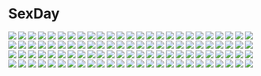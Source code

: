# SexDay
![](https://konachan.com/jpeg/625faf8ef185f16a2b36fbe40892c513/Konachan.com%20-%20177595%20blue_hair%20bow%20dress%20drink%20fang%20group%20hat%20horns%20long_hair%20maid%20makuwauri%20miko%20sake%20sleeping%20torii%20touhou%20tree%20umbrella%20vampire%20wings%20witch%20wristwear.jpg)
![](https://konachan.com/jpeg/e674369787bf3f326cd0949ab0217362/Konachan.com%20-%20273725%20anus%20barefoot%20blush%20breasts%20game_cg%20gray_hair%20kopianget%20navel%20nipples%20nude%20panties%20pussy%20short_hair%20stockings%20thighhighs%20uncensored%20underwear.jpg)
![](https://konachan.com/jpeg/16847901a4c8bedec86f5c2c43a1b187/Konachan.com%20-%20113638%20all_male%20fairy_tail%20male%20natsu_dragneel%20pink_hair%20red_eyes%20scarf%20short_hair%20tattoo.jpg)
![](https://konachan.com/image/73c907724192b7fdc56f3e8f21a862fb/Konachan.com%20-%2062403%20all_male%20anthropomorphism%20axis_powers_hetalia%20dragon%20kitsuta%20male%20tears%20united_kingdom_%28hetalia%29.jpg)
![](https://konachan.com/image/65b59bfd9d0a84fef7db55577f90f4fc/Konachan.com%20-%20128882%20aqua_eyes%20aqua_hair%20car%20crazypen%20drink%20hatsune_miku%20long_hair%20rainbow%20skirt%20takoluka%20thighhighs%20twintails%20vocaloid.jpg)
![](https://konachan.com/jpeg/606d068cda168176a291d72889fd414f/Konachan.com%20-%20238606%20ass%20bakemonogatari%20black_eyes%20black_hair%20blush%20bra%20hanekawa_tsubasa%20itachou%20monogatari_%28series%29%20panties%20short_hair%20underwear%20waifu2x.jpg)
![](https://konachan.com/jpeg/50aaa01a5d9623ed519767fc010c0196/Konachan.com%20-%20259283%20blush%20breasts%20brown_hair%20fingering%20game_cg%20koku%20long_hair%20male%20navel%20nipples%20open_shirt%20panties%20pussy%20pussy_juice%20red_eyes%20uncensored%20underwear.jpg)
![](https://konachan.com/jpeg/02582aae1c4e2aa76d67cc62329c0001/Konachan.com%20-%20288307%20ass%20breasts%20cleavage%20love_live%21_school_idol_project%20masturbation%20minami_kotori%20panda_copt%20phone%20signed.jpg)
![](https://konachan.com/jpeg/de3fef71dc06922c15593eeeabd8f0ee/Konachan.com%20-%20200969%20cherry_blossoms%20dress%20flowers%20hat%20pink_eyes%20pink_hair%20saigyouji_yuyuko%20touhou%20tree%20uu_uu_zan.jpg)
![](https://konachan.com/image/207b85547f2848dadb0556403896868f/Konachan.com%20-%20195640%20blue_eyes%20breasts%20eu03%20headphones%20long_hair%20megurine_luka%20petals%20pink_hair%20vocaloid.jpg)
![](https://konachan.com/image/771fddcdafa285d45aa5e0251832592b/Konachan.com%20-%2065294%20hatsune_miku%20space%20twintails%20vocaloid.jpg)
![](https://konachan.com/jpeg/8739a84abc65c529e1f6a6491ec86a7e/Konachan.com%20-%20142741%20black_eyes%20black_hair%20hakurei_reimu%20japanese_clothes%20long_hair%20miko%20touhou%20water%20weee_%28raemz%29.jpg)
![](https://konachan.com/jpeg/b2ffe994d71b66e5522f8f25e34fdc6b/Konachan.com%20-%20168546%20black_hair%20bow%20cinematograph%20eyepatch%20game_cg%20gun%20long_hair%20miyasu_sanae%20nachi_yuuji%20oosaki_shinya%20red_eyes%20short_hair%20weapon%20white_hair%20yellow_eyes.jpg)
![](https://konachan.com/image/ea2a033abf11fbf4b8cfcf72ad8ba3df/Konachan.com%20-%20161612%20green_eyes%20hatsune_miku%20kokoroa%20skirt%20tie%20uniform%20vocaloid%20white.jpg)
![](https://konachan.com/image/18f5486f54220273ac8b8a1686ffc48f/Konachan.com%20-%20203928%20barefoot%20bed%20blush%20bra%20breasts%20candy%20cleavage%20green_eyes%20kuon_ayano%20lollipop%20long_hair%20nopan%20open_shirt%20panties%20panty_pull%20toranosuke%20underwear.jpg)
![](https://konachan.com/jpeg/5500ae1d6503c8a2e229c84a4bdf7d4c/Konachan.com%20-%20307576%202girls%20black_hair%20blush%20brown_eyes%20crying%20flowers%20hiten_goane_ryu%20original%20purple_hair%20rain%20school_uniform%20skirt%20umbrella%20water%20wet.jpg)
![](https://konachan.com/image/35c22caf87eb4c5835c8f12c14013a50/Konachan.com%20-%2020874%20ana_coppola%20animal%20ferret%20grass%20group%20ichigo_mashimaro%20itou_chika%20john%20loli%20matsuoka_miu%20sakuragi_matsuri.jpg)
![](https://konachan.com/jpeg/ec23530424536f3b10b29afd3fbcebf6/Konachan.com%20-%20145579%20brown_hair%20game_cg%20ishii_hisao%20tagme_%28character%29%20tokyo_babel.jpg)
![](https://konachan.com/image/d7293748f3d370dfe80a75f75119fd59/Konachan.com%20-%20116987%20blue_hair%20hatsune_miku%20long_hair%20space%20vocaloid%20yuuki_kira.jpg)
![](https://konachan.com/image/3fe3d2e55bc7bb27d0fbceaa4dd7e938/Konachan.com%20-%2012417%20tagme.jpg)
![](https://konachan.com/jpeg/aad0a0ddeb161d992c78e261e79f1d93/Konachan.com%20-%20194132%20bed%20black_hair%20blue_eyes%20blush%20breast_hold%20breasts%20game_cg%20himekami_akane%20long_hair%20navel%20nipples%20open_shirt%20peassoft%20pussy%20thighhighs%20uncensored.jpg)
![](https://konachan.com/image/1ac176b83e87fcb0ccecc9b547de37a7/Konachan.com%20-%20135365%20akira%20ayanami_rei%20crossover%20diebuster%20flcl%20haruhara_haruko%20katsuragi_misato%20lal%27c_mellk_mal%20motorcycle%20nono%20samejima_mamimi%20soryu_asuka_langley.jpg)
![](https://konachan.com/jpeg/3db73a2800c03d26f7c19bb127bdf9a7/Konachan.com%20-%20200486%20anthropomorphism%20ass%20breasts%20brown_hair%20garter_belt%20gloves%20hat%20hayakawa_akari%20panties%20red_eyes%20signed%20stockings%20takao_%28kancolle%29%20underwear.jpg)
![](https://konachan.com/image/1290920589245583d562b5a6648f2672/Konachan.com%20-%20125885%20hat%20hinanawi_tenshi%20takemori_shintarou%20touhou%20tree.jpg)
![](https://konachan.com/jpeg/de9fa18c400f222a65cfb9ac92b761e2/Konachan.com%20-%2085790%20animal_ears%20catgirl%20chen%20chibi%20foxgirl%20gradient%20hat%20multiple_tails%20reku%20short_hair%20tail%20touhou%20yakumo_ran.jpg)
![](https://konachan.com/image/aaff4b4500b6a756be738fe9f27174e5/Konachan.com%20-%20174212%20akemi_homura%20black_hair%20blue_eyes%20blush%20braids%20glasses%20mahou_shoujo_madoka_magica%20pantyhose%20sie-sie.jpg)
![](https://konachan.com/image/aa7af288269b86b8a6f105b2def6152d/Konachan.com%20-%20302505%20hatsune_miku%20lengchan_%28fu626878068%29%20long_hair%20pink_hair%20sakura_miku%20tie%20twintails%20vocaloid.jpg)
![](https://konachan.com/jpeg/b10e7dedd345c296c42c82e4e6578415/Konachan.com%20-%20271164%20aliasing%20barefoot%20blonde_hair%20braids%20breasts%20cleavage%20drink%20erect_nipples%20green_eyes%20kimono%20kizuchi_r%20no_bra%20sake%20short_hair%20signed%20white.jpg)
![](https://konachan.com/image/2ef37ecc3f231ccf33564d7009b0a2fe/Konachan.com%20-%20123045%20cecilia_alcott%20charlotte_dunois%20christmas%20infinite_stratos%20nyantype%20scan.jpg)
![](https://konachan.com/image/11333b71e61cd97504e7e355aecb8b5f/Konachan.com%20-%20197406%20barefoot%20bikini%20blush%20breasts%20brown_hair%20cleavage%20drink%20food%20fruit%20katou_megumi%20navel%20pasdar%20popsicle%20short_hair%20swimsuit%20watermelon.jpg)
![](https://konachan.com/jpeg/a39eee4e298f64c8f1319fd0ca8cc21d/Konachan.com%20-%20204517%20aqua_eyes%20ass%20blush%20bra%20breasts%20cameltoe%20long_hair%20nipples%20open_shirt%20original%20panties%20red_hair%20santa_matsuri%20skirt%20underwear.jpg)
![](https://konachan.com/jpeg/6d8cf411fcd6d0830ea92684da8eebfd/Konachan.com%20-%20167135%202girls%20asanagi%20black_hair%20blush%20brown_eyes%20food%20gloves%20green_eyes%20headband%20kiss%20long_hair%20short_hair%20skirt%20thighhighs%20twintails%20white_hair%20yuri.jpg)
![](https://konachan.com/jpeg/622347b75278a2013001c73abd8bb41f/Konachan.com%20-%20136002%20black_hair%20boku_wa_tomodachi_ga_sukunai%20breasts%20mikazuki_yozora%20nipples%20open_shirt%20short_hair%20third-party_edit.jpg)
![](https://konachan.com/image/7e0c04732dabf7760bd5cb0be43425e1/Konachan.com%20-%2017437%20henrietta_de_tristain%20louise_fran%C3%A7oise_le_blanc_de_la_valli%C3%A8re%20zero_no_tsukaima.jpg)
![](https://konachan.com/image/81cb2dddbc5f21a260bdd0550ceb255a/Konachan.com%20-%2036841%20animal%20brown_hair%20kurihashi_minami%20mibu_natsuki%20purple_eyes%20short_hair%20tetsudou_musume%20tomytec%20uniform%20wink.jpg)
![](https://konachan.com/jpeg/e3c4b98fe660d0ca7ba986e6f43a5649/Konachan.com%20-%20190877%20aragaki_ayase%20black_hair%20blue_eyes%20blush%20kotobamaru%20long_hair%20no_bra%20pussy%20third-party_edit%20uncensored%20white.jpg)
![](https://konachan.com/jpeg/8f3e5b47d852e7872c5554c7d201f94b/Konachan.com%20-%20163743%20black_hair%20green_eyes%20headphones%20kuroki_tomoko%20watashi_ga_motenai_no_wa_dou_kangaetemo_omaera_ga_warui%21.jpg)
![](https://konachan.com/image/7534ea93f13d692b327eb44824dced3f/Konachan.com%20-%20193447%20anthropomorphism%20happy_tree_friends%20male.jpg)
![](https://konachan.com/jpeg/2a541a6c2db9728369c9bfe47e0b6590/Konachan.com%20-%20148319%20blue_hair%20boots%20clouds%20hat%20hinanawi_tenshi%20long_hair%20moon%20night%20red_eyes%20shuizao_%28little_child%29%20skirt%20sky%20touhou%20water.jpg)
![](https://konachan.com/jpeg/fa4fd56db997c670f48683d2867d1372/Konachan.com%20-%20262382%20barefoot%20bikini%20blush%20dark_skin%20food%20game_cg%20long_hair%20ponytail%20purple_hair%20ribbons%20sayori%20shade%20swimsuit%20tentacle_games%20tropical_liquor%20yellow_eyes.jpg)
![](https://konachan.com/jpeg/7bd68e0f846736f39e8951ac5458226b/Konachan.com%20-%20161137%20fire%20game_cg%20green_eyes%20guardian_place%20long_hair%20red_eyes%20saeki_hokuto%20skyfish%20suminoin_ouka.jpg)
![](https://konachan.com/image/d6c207b7ea3da3b91e0055491d059d14/Konachan.com%20-%20175054%20aquamary%20nobody%20original%20scenic.jpg)
![](https://konachan.com/image/b20171e675bb6360e67b13c7f95b7cca/Konachan.com%20-%20162928%20akemi_homura%20gun%20mahou_shoujo_madoka_magica%20miki_sayaka%20moonknives%20pantyhose%20sakura_kyouko%20sword%20thighhighs%20weapon.jpg)
![](https://konachan.com/jpeg/0bb7c8519c34db1392238dcf3282272c/Konachan.com%20-%20167607%20blue_eyes%20blush%20bow%20game_cg%20hearts_%28company%29%20kneehighs%20koba_kasumi%20logo%20natsume_eri%20pink_hair%20school_uniform%20short_hair%20skirt%20zoom_layer.jpg)
![](https://konachan.com/image/e22b53ceabf8bf781b23696f955cf2e4/Konachan.com%20-%2040621%20bouru%20stairs%20tagme%20twintails.jpg)
![](https://konachan.com/image/0826cc7e63cdc9693363724fca2d5040/Konachan.com%20-%20142687%20beach%20bikini%20blush%20breasts%20microphone%20naz%20nipple_slip%20nipples%20nosebleed%20original%20swimsuit.jpg)
![](https://konachan.com/jpeg/de131749d355b9a604f80d17f165240c/Konachan.com%20-%20303458%20blancpig_yryr%20blush%20gray_hair%20higuchi_kaede%20kneehighs%20long_hair%20nijisanji%20ponytail%20purple_eyes%20school_uniform%20skirt.jpg)
![](https://konachan.com/jpeg/169029b11e76aceef789870e6c1e2530/Konachan.com%20-%2079156%20hijiri_byakuren%20toramaru_shou%20touhou.jpg)
![](https://konachan.com/image/a5826fe0430c5c7860f3ab33192ca380/Konachan.com%20-%208914%20kanon%20tsukimiya_ayu.jpg)
![](https://konachan.com/jpeg/89eb6f0e9730c94e8f2fffb08b906cc3/Konachan.com%20-%2098841%20hatsune_miku%20project_diva%20vocaloid.jpg)
![](https://konachan.com/image/caf716397a316fdaab8da42cc84999a5/Konachan.com%20-%20105670%20blonde_hair%20blue_eyes%20boots%20clouds%20dress%20long_hair%20matsuri_kei%20original%20sky%20stars%20sword%20weapon.jpg)
![](https://konachan.com/jpeg/dda660dba57dbda42a008189e712fcf4/Konachan.com%20-%20243665%20blush%20bow%20green_eyes%20lena_%28zoal%29%20long_hair%20purple_hair%20school_uniform%20skirt%20thighhighs%20watermark.jpg)
![](https://konachan.com/jpeg/7f58f8ad1e59d461eb93f86f1d023f64/Konachan.com%20-%20194797%20cherry_blossoms%20flowers%20hatsune_miku%20pink%20pink_eyes%20pink_hair%20sakura_miku%20snow%20vocaloid.jpg)
![](https://konachan.com/image/d2fbaddc431bcf9a1ef02f0255827886/Konachan.com%20-%2059772%20gumi%20haru_aki%20vocaloid.jpg)
![](https://konachan.com/jpeg/272dbc771064e0131804db6bfdf23e68/Konachan.com%20-%20304523%20azur_lane%20blush%20bra%20breasts%20chinese_dress%20dress%20flowers%20garter_belt%20gloves%20purple_hair%20see_through%20stockings%20tattoo%20underwear%20water%20wet%20yellow_eyes.jpg)
![](https://konachan.com/image/6047a856f8a27779b415b550eafc72c9/Konachan.com%20-%20125213%202girls%20blue_eyes%20blue_hair%20cake%20cioccoleti%20cirno%20drink%20fairy%20food%20fruit%20purple_hair%20red_eyes%20short_hair%20strawberry%20thighhighs%20touhou%20vampire%20wings.jpg)
![](https://konachan.com/image/c7d0a52389d7d45c0a1a51998aa05464/Konachan.com%20-%2027649%20enma_ai%20jigoku_shoujo.jpg)
![](https://konachan.com/image/2765decfd051199287f6fb43ce24d0eb/Konachan.com%20-%2018023%20darker_than_black%20yin.jpg)
![](https://konachan.com/jpeg/f18a79c4d3b7b3a0e3de0f82adf5fde0/Konachan.com%20-%20265523%20animal_ears%20blonde_hair%20breasts%20cameltoe%20catgirl%20cleavage%20fang%20orange_eyes%20original%20ponytail%20shorts%20skintight%20thighhighs%20tiffy%20white%20wristwear.jpg)
![](https://konachan.com/image/61ece8a4dfb1fd5634d9744b7cddef4c/Konachan.com%20-%2099192%20akatsuki_no_goei%20animal%20game_cg%20nikaidoh_reika%20red_hair%20school_uniform%20syangrila%20tiger%20tomose_shunsaku.jpg)
![](https://konachan.com/image/f3beaee2363be0886a1092b2d7a7edde/Konachan.com%20-%20241198%20animal_ears%20anthropomorphism%20catgirl%20fennec_%28kemono_friends%29%20foxgirl%20haruse_hiroki%20kaban%20kemono_friends%20serval%20sunset%20tail.jpg)
![](https://konachan.com/image/8d6e386ef4ae30c98c5e75cd876b9585/Konachan.com%20-%20284773%20aircraft%20animal%20azur_lane%20bird%20blue_eyes%20blush%20breasts%20cleavage%20dress%20green_hair%20hat%20long_hair%20piukute062%20red_eyes%20red_hair%20twintails%20white_hair.jpg)
![](https://konachan.com/jpeg/ab667973811850e2a7ec0590f350a6f0/Konachan.com%20-%20215216%20amnesia%20aqua_eyes%20brown_hair%20gray_hair%20hanamura_mai%20heroine_%28amnesia%29%20hoodie%20hug%20male%20orion_%28amnesia%29%20scan%20tears%20third-party_edit.jpg)
![](https://konachan.com/image/831d49462a8af18f579e493ff3fd4465/Konachan.com%20-%20110558%20dress%20mecha%20minato_hikaru%20namaniku_atk%20nitroplus%20ponytail%20soukou_akki_muramasa.jpg)
![](https://konachan.com/image/833100ba61a089e503ec13b5bc1085e5/Konachan.com%20-%2052099%20bikini%20blonde_hair%20long_hair%20minami-ke%20minami_haruka%20navel%20swimsuit.jpg)
![](https://konachan.com/image/3b94d204af1ef995b63d21cb2ddaaf61/Konachan.com%20-%20201442%20animal_ears%20aqua_eyes%20jpeg_artifacts%20original%20pixiv_fantasia%20red_hair%20short_hair%20sishenfan%20skirt%20weapon.jpg)
![](https://konachan.com/image/2b391a683d7b056c08dbc754aa0842a7/Konachan.com%20-%20145309%20apron%20boots%20braids%20gray_hair%20headdress%20izayoi_sakuya%20knife%20maid%20newhonpo%20red_eyes%20short_hair%20touhou%20weapon.jpg)
![](https://konachan.com/jpeg/1f0c5e298a47979ee651f719ad7df8d8/Konachan.com%20-%20204717%202girls%20blonde_hair%20blue_hair%20flandre_scarlet%20hat%20pen_%28pixiv257621%29%20remilia_scarlet%20skirt%20sleeping%20touhou%20vampire%20wings%20wristwear.jpg)
![](https://konachan.com/image/201a3d60631792f03e33245d3f40a018/Konachan.com%20-%20257701%20aqua_hair%20bell%20boots%20bow%20breasts%20christmas%20cleavage%20dress%20gloves%20gray_hair%20hat%20helther%20horns%20navel%20original%20red_eyes%20red_hair%20skirt%20stockings.jpg)
![](https://konachan.com/jpeg/c8dae02ac454161dae995b99d7967879/Konachan.com%20-%20215383%20akabeisoft3%20blush%20braids%20breasts%20brown_hair%20censored%20game_cg%20green_eyes%20nipples%20nopan%20pussy_juice%20sex%20skirt_lift%20thighhighs%20unasaka_ryou.jpg)
![](https://konachan.com/image/1a7ad78ee490ac97f00b658fd2e838f2/Konachan.com%20-%20135190%20braids%20kagamine_rin%20rain%20school_uniform%20umbrella%20vocaloid%20water%20yayoi_%28egoistic_realism%29.jpg)
![](https://konachan.com/image/9aa3af173e701f0b2db2240613f9a6fe/Konachan.com%20-%20305065%20blood%20blue_hair%20bow%20dress%20fang%20hat%20mullpull%20pointed_ears%20red_eyes%20short_hair%20socks%20spear%20touhou%20vampire%20watermark%20weapon%20wings%20wristwear.jpg)
![](https://konachan.com/jpeg/2b94630e69af73ba78c272c85d278b72/Konachan.com%20-%20139482%20blonde_hair%20fortissimo__akkord%3Absusvier%20game_cg%20instrument%20ooba_kagerou%20piano%20tagme_%28character%29.jpg)
![](https://konachan.com/image/f3c5f58d67c7a6dc2195ec0c3a683367/Konachan.com%20-%2072969%20beatrice%20umineko_no_naku_koro_ni.jpg)
![](https://konachan.com/image/4c5b687b2ff9b65c3e116d3096ae1fcd/Konachan.com%20-%20107408%20green_eyes%20green_hair%20kurosawa_kiyotaka%20mahou_shoujo_madoka_magica%20shizuki_hitomi%20third-party_edit%20white.jpg)
![](https://konachan.com/image/ada021e1f131b26f86b82cfe263e938d/Konachan.com%20-%2050542%20blonde_hair%20blue_eyes%20blush%20nopan%20open_shirt%20skirt%20stockings%20tagme%20upskirt.jpg)
![](https://konachan.com/jpeg/b382f87d18bfd679209a11d3f258c2a1/Konachan.com%20-%20204887%20airship%20aka_%28mazeka%29%20armor%20building%20city%20dark%20long_hair%20polychromatic%20red_eyes%20ribbons%20scenic%20thighhighs%20valkyrie_%28p%26d%29%20white_hair%20wings.jpg)
![](https://konachan.com/image/9093f851e2098854179b79f6559680c8/Konachan.com%20-%20204422%20aqua_eyes%20blush%20bra%20breasts%20camera%20censored%20charlotte%20cum%20gray_hair%20naze%20nipples%20panties%20penis%20sex%20socks%20tomori_nao%20twintails%20underwear.jpg)
![](https://konachan.com/image/fa2a05edf0f5de7a7626ff838d7e8209/Konachan.com%20-%2020046%20ikkitousen%20sonsaku_hakufu.jpg)
![](https://konachan.com/image/ac1c5b1e779740a9fa2d29c093fc03b3/Konachan.com%20-%20164421%20asuka_%28senran_kagura%29%20breasts%20cleavage%20hibari_%28senran_kagura%29%20ikaruga%20katsuragi%20nosebleed%20nude%20senran_kagura%20towel%20yagyuu_%28senran_kagura%29.jpg)
![](https://konachan.com/image/6806d584200805be91fbf2991183c71d/Konachan.com%20-%20147710%20akemi_homura%20kaname_madoka%20m-ca%20mahou_shoujo_madoka_magica%20miki_sayaka%20pantyhose%20sakura_kyouko%20thighhighs%20tomoe_mami.jpg)
![](https://konachan.com/jpeg/2653fc09ab3ff7960f095ca5f889c0c3/Konachan.com%20-%20211458%20blonde_hair%20blue_eyes%20blush%20breasts%20game_cg%20headband%20komori_kei%20long_hair%20nipples%20open_shirt%20panties%20pantyhose%20pussy%20ricotta%20uncensored%20underwear.jpg)
![](https://konachan.com/jpeg/a97b1ea1f948fc85c05876cb5a195d8d/Konachan.com%20-%20215924%20animal%20bikini%20breasts%20brown_hair%20bubbles%20cleavage%20fish%20goggles%20long_hair%20purple_eyes%20scan%20swimsuit%20twintails%20underwater%20water%20wristwear.jpg)
![](https://konachan.com/jpeg/9d5d091af013e270d7ee8fd98528ccb8/Konachan.com%20-%2091197%20blue_hair%20blush%20breasts%20censored%20cum%20game_cg%20hoshino_haruna%20nipples%20pia_carrot%20pia_carrot_4%20pink_eyes%20pussy%20pussy_juice%20scar%20short_hair.jpg)
![](https://konachan.com/jpeg/3ffaa7ff85e1540a95b9629e82040c7b/Konachan.com%20-%20145509%20age%20bed%20breast_hold%20kashiwagi_haruko%20muv-luv%20muv-luv_alternative%20panties%20purple_hair%20school_uniform%20short_hair%20underwear.jpg)
![](https://konachan.com/jpeg/d0ceedd0dcd47f24d9ed5d32dd5ee936/Konachan.com%20-%20167520%20akiyama_mio%20aliasing%20autumn%20black_hair%20gloves%20gray_eyes%20k-on%21%20leaves%20long_hair%20scenic%20shane_owen_%28artist%29%20signed%20skirt%20sky%20tree%20water.jpg)
![](https://konachan.com/image/d8b78704566a38f0f89de3c47eb67382/Konachan.com%20-%20111184%20bed%20black_hair%20blush%20game_cg%20kitamikado_ritsuko%20long_hair%20princess_evangile%20red_eyes%20saeki_nao%20skirt.jpg)
![](https://konachan.com/image/513bc3069e05c1060ea1be36ca3f214d/Konachan.com%20-%2056710%20ass%20bike_shorts%20cameltoe%20shirogane_no_soleil%20shorts%20sol_valkyrie%20tsurugi_hagane.jpg)
![](https://konachan.com/image/fbee1c6ad464f83e63bc186bdda9db83/Konachan.com%20-%20233049%20aqua_eyes%20ass%20bed%20blush%20breasts%20brown_hair%20christmas%20komone_ushio%20love_live%21_sunshine%21%21%20nude%20santa_costume%20short_hair%20teddy_bear%20watanabe_you.jpg)
![](https://konachan.com/jpeg/79824e8c0505f7f91d25113950393c8b/Konachan.com%20-%20256873%20aratamabashi_mana%20blonde_hair%20building%20city%20game_cg%20goth-loli%20lolita_fashion%20long_hair%20red_eyes%20riffraff%20suzui_narumi%20twintails.jpg)
![](https://konachan.com/jpeg/5d6d2fcdbb5b6b1ffd16afd18e5c7e44/Konachan.com%20-%20140872%20apron%20aqua_eyes%20aqua_hair%20ass%20hatsune_miku%20katahira_masashi%20long_hair%20swimsuit%20thighhighs%20twintails%20vocaloid.jpg)
![](https://konachan.com/image/14fad99f9b33b4553c2cb475ac3d7d89/Konachan.com%20-%209140%20brown_eyes%20brown_hair%20clannad%20furukawa_nagisa%20key%20logo%20school_uniform%20short_hair%20zoom_layer.jpg)
![](https://konachan.com/image/b5f347e103327665128be11c2c22b96c/Konachan.com%20-%2017430%20drink%20mokona%20sake%20xxxholic.jpg)
![](https://konachan.com/jpeg/dad11e079fd8bc104c7d8be5ce568692/Konachan.com%20-%20210874%20aliasing%20hatsune_miku%20long_hair%20miku_append%20scenic%20space%20twintails%20vocaloid%20yu_jiu.jpg)
![](https://konachan.com/jpeg/4dee08999b30a7b1d00be5d784a03ba9/Konachan.com%20-%20112828%20black_hair%20bra%20censored%20game_cg%20lovekami%20motoi_ayumu%20pulltop%20sakisa_itsuki%20sex%20spread_legs%20underwear.jpg)
![](https://konachan.com/jpeg/51e860ed07aeb1fd355a232199d6dd23/Konachan.com%20-%20220857%20aikatsu%21%20close%20hitoto%20otoshiro_seira%20pink_hair%20ponytail%20signed%20wristwear%20yellow_eyes.jpg)
![](https://konachan.com/jpeg/bdd63af789e23dd1b50bd2a103d88b4a/Konachan.com%20-%20275859%20christmas%20dress%20gloves%20kon_hoshiro%20long_hair%20original%20pink_hair%20purple_eyes%20ribbons.jpg)
![](https://konachan.com/image/2ceb278f27ab19fb894bbf3ce39e4843/Konachan.com%20-%20134497%20another%20black_hair%20dark%20eyepatch%20misaki_mei%20red_eyes%20short_hair.jpg)
![](https://konachan.com/image/5cb767e66c4626f8b88f7872f4546536/Konachan.com%20-%2013538%20ghost_in_the_shell%20laughing_man%20logo.jpg)
![](https://konachan.com/image/ff8e4a62d7416088255ee97314a6ff99/Konachan.com%20-%2025618%20amami_haruka%20futami_ami%20futami_mami%20group%20hagiwara_yukiho%20hoshii_miki%20idolmaster%20kikuchi_makoto%20minase_iori%20miura_azusa%20takatsuki_yayoi%20twins.jpeg)
